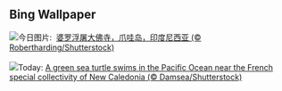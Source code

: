 ## Bing Wallpaper
![](https://www.bing.com/th?id=OHR.BorobudurBells_ZH-CN5291511365_UHD.jpg&w=1000)今日图片: &nbsp;[婆罗浮屠大佛寺，爪哇岛，印度尼西亚 (© Robertharding/Shutterstock)](https://www.bing.com/th?id=OHR.BorobudurBells_ZH-CN5291511365_UHD.jpg)
<br><br/>
![](https://www.bing.com/th?id=OHR.CoralTurtle_EN-US6100263163_UHD.jpg&w=1000)Today: [A green sea turtle swims in the Pacific Ocean near the French special collectivity of New Caledonia (© Damsea/Shutterstock)](https://www.bing.com/th?id=OHR.CoralTurtle_EN-US6100263163_UHD.jpg)
<br><br/>
